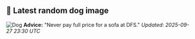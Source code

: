 ## 🐶 Latest random dog image
![Dog](https://images.dog.ceo/breeds/finnish-lapphund/mochilamvan.jpg)
**Advice:** "Never pay full price for a sofa at DFS."
*Updated: 2025-09-27 23:30 UTC*

